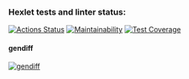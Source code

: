 ### Hexlet tests and linter status:
[![Actions Status](https://github.com/expant/frontend-project-46/workflows/hexlet-check/badge.svg)](https://github.com/expant/frontend-project-46/actions)
[![Maintainability](https://api.codeclimate.com/v1/badges/1bd5936d88b6d182799e/maintainability)](https://codeclimate.com/github/expant/frontend-project-46/maintainability)
[![Test Coverage](https://api.codeclimate.com/v1/badges/1bd5936d88b6d182799e/test_coverage)](https://codeclimate.com/github/expant/frontend-project-46/test_coverage)

#### gendiff
[![gendiff](https://asciinema.org/a/YFMXWsU617YmZonQ4atTqQhvI.svg)](https://asciinema.org/a/YFMXWsU617YmZonQ4atTqQhvI)
